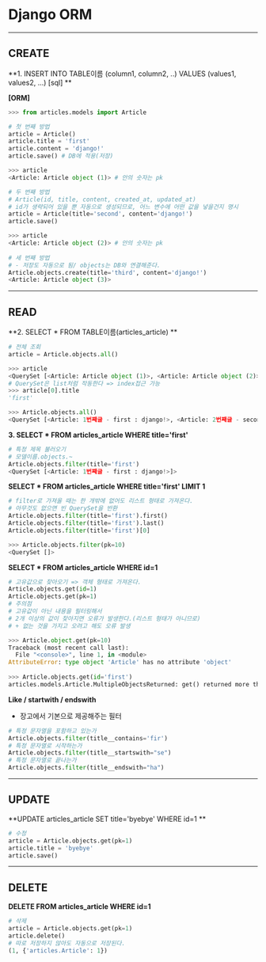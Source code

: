 # Django ORM
---
## CREATE
**1. INSERT INTO TABLE이름 (column1, column2, ..) VALUES (values1, values2, ...) [sql] **

**[ORM]**

``` python
>>> from articles.models import Article

# 첫 번째 방법
article = Article()
article.title = 'first'
article.content = 'django!'
article.save() # DB에 적용(저장)

>>> article
<Article: Article object (1)> # 안의 숫자는 pk

# 두 번째 방법
# Article(id, title, content, created_at, updated_at)
# id가 생략되어 있을 뿐 자동으로 생성되므로, 어느 변수에 어떤 값을 넣을건지 명시 
article = Article(title='second', content='django!')
article.save()

>>> article
<Article: Article object (2)> # 안의 숫자는 pk
    
# 세 번째 방법
# - 저장도 자동으로 됨/ objects는 DB와 연결해준다.
Article.objects.create(title='third', content='django!')
<Article: Article object (3)>
```

---

## READ

**2. SELECT * FROM TABLE이름(articles_article) **

``` python
# 전체 조회
article = Article.objects.all()

>>> article
<QuerySet [<Article: Article object (1)>, <Article: Article object (2)>, <Article: Article object (3)>]>
# QuerySet은 list처럼 작동한다 => index접근 가능
>>> article[0].title
'first'

>>> Article.objects.all()
<QuerySet [<Article: 1번째글 - first : django!>, <Article: 2번째글 - second : django!>, <Article: 3번째글 - third : django!>]>
```



**3. SELECT * FROM articles_article WHERE title='first'**

``` python
# 특정 제목 불러오기
# 모델이름.objects.~
Article.objects.filter(title='first')
<QuerySet [<Article: 1번째글 - first : django!>]>
```



**SELECT * FROM articles_article WHERE title='first' LIMIT 1**

``` python
# filter로 가져올 때는 한 개밖에 없어도 리스트 형태로 가져온다.
# 아무것도 없으면 빈 QuerySet을 반환
Article.objects.filter(title='first').first()
Article.objects.filter(title='first').last()
Article.objects.filter(title='first')[0]

>>> Article.objects.filter(pk=10)
<QuerySet []>
```



**SELECT * FROM articles_article WHERE id=1**

``` python
# 고유값으로 찾아오기 => 객체 형태로 가져온다.
Article.objects.get(id=1)
Article.objects.get(pk=1)
# 주의점
# 고유값이 아닌 내용을 필터링해서
# 2개 이상의 값이 찾아지면 오류가 발생한다.(리스트 형태가 아니므로)
# + 없는 것을 가지고 오려고 해도 오류 발생

>>> Article.object.get(pk=10)
Traceback (most recent call last):
  File "<console>", line 1, in <module>
AttributeError: type object 'Article' has no attribute 'object'
    
>>> Article.objects.get(id='first')
articles.models.Article.MultipleObjectsReturned: get() returned more than one Article -- it returned 2!
```



**Like / startwith / endswith**

- 장고에서 기본으로 제공해주는 필터

``` python
# 특정 문자열을 포함하고 있는가
Article.objects.filter(title__contains='fir')
# 특정 문자열로 시작하는가
Article.objects.filter(title__startswith="se")
# 특정 문자열로 끝나는가
Article.objects.filter(title__endswith="ha")
```

---

## UPDATE

**UPDATE articles_article SET title='byebye' WHERE id=1 **

``` python
# 수정
article = Article.objects.get(pk=1)
article.title = 'byebye'
article.save()
```

---

## DELETE

**DELETE FROM articles_article WHERE id=1**

``` python
# 삭제
article = Article.objects.get(pk=1)
article.delete()
# 따로 저장하지 않아도 자동으로 저장된다.
(1, {'articles.Article': 1})
```

